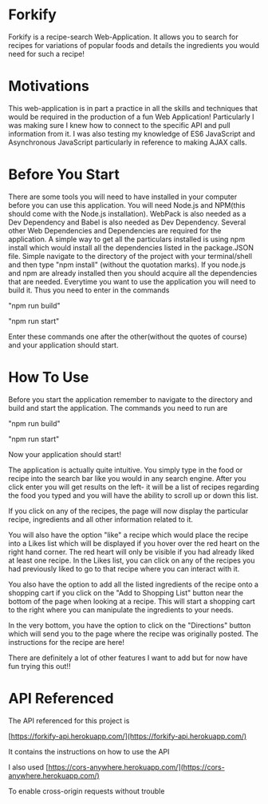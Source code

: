 # **Forkify**

Forkify is a recipe-search Web-Application. It allows you to search for recipes for variations of popular foods and details the ingredients you would need for such a recipe!

# **Motivations**

This web-application is in part a practice in all the skills and techniques that would be required in the production of a fun Web Application! Particularly I was making sure I knew how to connect to the specific API and pull information from it. I was also testing my knowledge of ES6 JavaScript and Asynchronous JavaScript particularly in reference to making AJAX calls.

# **Before You Start**

There are some tools you will need to have installed in your computer before you can use this application. You will need Node.js and NPM(this should come with the Node.js installation). WebPack is also needed as a Dev Dependency and Babel is also needed as Dev Dependency. Several other Web Dependencies and Dependencies are required for the application. A simple way to get all the particulars installed is using npm install which would install all the dependencies listed in the package.JSON file. Simple navigate to the directory of the project with your terminal/shell and then type &quot;npm install&quot; (without the quotation marks). If you node.js and npm are already installed then you should acquire all the dependencies that are needed. Everytime you want to use the application you will need to build it. Thus you need to enter in the commands

&quot;npm run build&quot;

&quot;npm run start&quot;

Enter these commands one after the other(without the quotes of course) and your application should start.

# **How To Use**

Before you start the application remember to navigate to the directory and build and start the application. The commands you need to run are

&quot;npm run build&quot;

&quot;npm run start&quot;

Now your application should start!

The application is actually quite intuitive. You simply type in the food or recipe into the search bar like you would in any search engine. After you click enter you will get results on the left- it will be a list of recipes regarding the food you typed and you will have the ability to scroll up or down this list.

If you click on any of the recipes, the page will now display the particular recipe, ingredients and all other information related to it.

You will also have the option &quot;like&quot; a recipe which would place the recipe into a Likes list which will be displayed if you hover over the red heart on the right hand corner. The red heart will only be visible if you had already liked at least one recipe. In the Likes list, you can click on any of the recipes you had previously liked to go to that recipe where you can interact with it.

You also have the option to add all the listed ingredients of the recipe onto a shopping cart if you click on the &quot;Add to Shopping List&quot; button near the bottom of the page when looking at a recipe. This will start a shopping cart to the right where you can manipulate the ingredients to your needs.

In the very bottom, you have the option to click on the &quot;Directions&quot; button which will send you to the page where the recipe was originally posted. The instructions for the recipe are here!

There are definitely a lot of other features I want to add but for now have fun trying this out!!

# **API Referenced**

The API referenced for this project is

[https://forkify-api.herokuapp.com/](https://forkify-api.herokuapp.com/)

It contains the instructions on how to use the API

I also used [https://cors-anywhere.herokuapp.com/](https://cors-anywhere.herokuapp.com/)

To enable cross-origin requests without trouble
